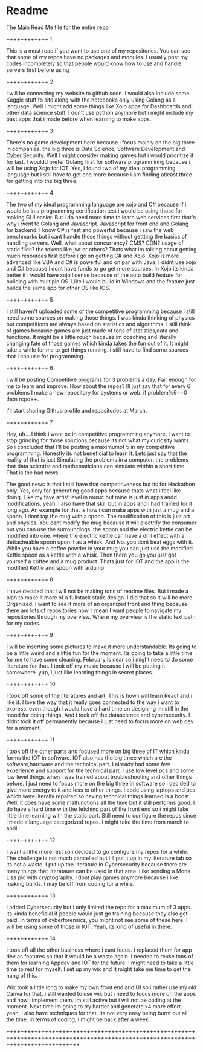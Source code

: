 # Readme
The Main Read Me file for the entire repo

++++++++++++ 1

This is a must read if you want to use one of my repositories.
You can see that some of my repos have no packages and modules.
I usually post my codes incompletely so that people would know how to use and handle servers first before using

++++++++++++ 2

I will be connecting my website to github soon.
I would also include some Kaggle stuff to site along with the notebooks only using Golang as a language.
Well I might add some things like Xojo apps for Dashboards and other data science stuff.
I don't use python anymore but i might include my past apps that i made before when learning to make apps.

++++++++++++ 3

There's no game development here because i focus mainly on the big three in companies.
the big three is Data Science, Software Development and Cyber Security.
Well I might consider making games but i would prioritize it for last.
I wouldd prefer Golang first for software programminng because i will be using Xojo for IOT.
Yes, I found two of my ideal programming language but i still have to get one more because i am finding atleast three for getting into the big three.

++++++++++++ 4

The two of my ideal programming language are xojo and C# because if i would be in a programming certification test i would be using those for making GUI easier.
But i do need more time to learn web services first that's why i went to Golang and Javascript.
Javascript for front end and Golang for backend. 
I know C# is fast and powerful because i saw the web benchmarks but i cant handle those things without gettting the basics of handling servers.
Well, what about concurrency? CMS? CDN? usage of static files? the tokens like jwt or others?
Thats what im talking about getting much resources first before i go on getting C# and Xojo.
Xojo is more advanced like VBA and C# is powerful and on par with Java.
I didnt use xojo and C# because i dont have funds to go get more sources.
In Xojo its kinda better if i would have xojo license because of the auto build feature for building with multiple OS.
Like i would build in Windows and the feature just builds the same app for other OS like IOS.

++++++++++++ 5

I still haven't uploaded some of the competitive programming because i still need some sources on making those things. 
I was kinda thinking of physics but competitions are always based on statistics and algorithms.
I still think of games because games are just made of tons of statistics,data and functions.
It might be a little rough because im coaching and literally changing fate of those games which kinda takes the fun out of it.
It might take a while for me to get things running.
i still have to find some sources that i can use for programming.

++++++++++++ 6

I will be posting Competitive programs for 3 problems a day.
Fair enough for me to learn and improve. 
How about the repos?
Ill just say that for every 6 problems I make a new repository for systems or web.
if problem%6==0 then repo++.

I'll start sharing Github profile and repositories at March.

++++++++++++ 7

Hey, uh... I think i wont be in competitive programming anymore. 
I want to stop grinding for those solutions because its not what my curiosity wants.
So i concluded that I'll be posting a maximumof 5 in my competitive programming.
Honestly its not beneficial to learn it.
Lets just say that the reality of that is just Simulating the problems in a computer.
the problems that data scientist and mathematicians can simulate witthin a short time.
That is the bad news.

The good news is that I still have that competitiveness but its for Hackathon only.
Yes, only for generating good apps because thats what i feel like doing.
Like my fave artist level in music but mine is just in apps andd modifications.
yeah, i also have that skill but in apps and i had trained for it long ago.
An example for that is how i can make apps with just a mug and a spoon.
I dont tap the mug with a spoon.
The modification of this is just art and physics.
You cant modify the mug because it will electrify the consumer but you can use the surroundings.
the spoon and the electric kettle can be modified into one.
where the electric kettle can have a drill effect with a dettacheable spoon upon it as a whisk.
And No..you dont beat eggs with it.
While you have a coffee powder in your mug you can just use the modified Kettle spoon as a kettle with a whisk.
Then there you go you just got yourself a coffee and a mug product.
Thats just for IOT and the app is the modified Kettle and spoon with arduino


++++++++++++ 8 

I have decided that i will not be making tons of readme files.
But i made a plan to make it more of a fullstack static design. 
I did that so it will be more Organized.
I want to see it more of an organized front end thing
because there are lots of repositories now.
I mean I want people to navigate my repositories through my overview.
Where my overview is the static text path for my codes.

++++++++++++ 9

I will be inserting some pictures to make it more understandable.
Its going to be a little weird and a little fun for the moment.
Its going to take a little time for me to have some cleaning.
February is near so i might need to do some literature for that.
I took off my music because i will be putting it somewhere.
yup, i just like learning things in secret places.


++++++++++++ 10

I took off some of the literatures and art. 
This is how i will learn React and i like it.
I love the way that it really goes connected to the way i want to express.
even though i would have a hard time on designing im still in the mood for doing things.
And i took off the datascience and cybersecurity.
I didnt took it off permanently because i just need to focus more on web dev for a moment.

++++++++++++ 11

I took off the other parts and focused more on big three of IT which kinda forms the IOT in software.
IOT also has the big three which are the software,hardware and the technical part.
I already had some few experience and support for the technical part.
I use low level pcs and some low level things when i was trained about troubleshooting and other things before.
I just need to focus more on the big three in software so i decided to give more energy to it and less to other things.
i code using laptops and pcs which were literally repaired so having technical things learned is a boost.
Well, it does have some malfunctions all the time but it still performs good.
I do have a hard time with the fetching part of the front end so i might take little time learning with the static part.
Still need to configure the repos since i made a language categorized repos.
i might take the time from march to april.

++++++++++++ 12

I want a little more rest so i decided to go configure my repos for a while.
The challenge is not much cancelled but i'll put it up in my literature tab so its not a waste.
I put up the literature in Cybersecurity because there are many things that literataure can be used in that area.
Like sending a Mona Lisa pic with cryptography.
I dont play games anymore because i like making builds.
I may be off from coding for a while.

++++++++++++ 13

I added Cybersecurity but i only limited the repo for a maximum of 3 apps.
its kinda beneficial if people would just go training because they also get paid.
In terms of cyberforensics, you might not see some of these here.
I will be using some of those in IOT.
Yeah, its kind of useful in there.

++++++++++++ 14

I took off all the other business where i cant focus.
i replaced them for app dev as features so that it would be a waste again.
i needed to reuse tons of them for learning Appdev and IOT for the future.
I might need to take a little time to rest for myself.
I set up my wix and It might take me time to get the hang of this.

Wix took a little long to make my own front end and UI so i rather use my old Canva for that.
i still wanted to use wix but i need to focus more on the apps and how i implement them.
Im still active but i will not be coding at the moment.
Next time im going to try harder and generate x4 more effort.
yeah, i also have techniques for that.
Its not very easy being burnt out all the time.
in terms of coding, I might be back after a week.



+++++++++++++++++++++++++++++++++++++++++++++++++++++++++++++++++++++++++++++++++++++++++++++++++++++++++++++++++++++++++++++++++










